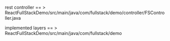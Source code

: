 rest controller == > ReactFullStackDemo/src/main/java/com/fullstack/demo/controller/FSController.java

implemented layers == > ReactFullStackDemo/src/main/java/com/fullstack/demo
